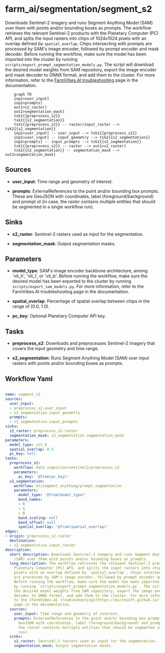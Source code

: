 # farm_ai/segmentation/segment_s2

Downloads Sentinel-2 imagery and runs Segment Anything Model (SAM) over them with points and/or bounding boxes as prompts. The workflow retrieves the relevant Sentinel-2 products with the Planetary Computer (PC) API, and splits the input rasters into chips of 1024x1024 pixels with an overlap defined by `spatial_overlap`. Chips intersecting with prompts are processed by SAM's image encoder, followed by prompt encoder and mask decoder. Before running the workflow, make sure the model has been imported into the cluster by running `scripts/export_prompt_segmentation_models.py`. The script will download the desired model weights from SAM repository, export the image encoder and mask decoder to ONNX format, and add them to the cluster. For more information, refer to the [FarmVibes.AI troubleshooting](https://microsoft.github.io/farmvibes-ai/docfiles/markdown/TROUBLESHOOTING.html) page in the documentation.

```{mermaid}
    graph TD
    inp1>user_input]
    inp2>prompts]
    out1>s2_raster]
    out2>segmentation_mask]
    tsk1{{preprocess_s2}}
    tsk2{{s2_segmentation}}
    tsk1{{preprocess_s2}} -- raster/input_raster --> tsk2{{s2_segmentation}}
    inp1>user_input] -- user_input --> tsk1{{preprocess_s2}}
    inp1>user_input] -- input_geometry --> tsk2{{s2_segmentation}}
    inp2>prompts] -- input_prompts --> tsk2{{s2_segmentation}}
    tsk1{{preprocess_s2}} -- raster --> out1>s2_raster]
    tsk2{{s2_segmentation}} -- segmentation_mask --> out2>segmentation_mask]
```

## Sources

- **user_input**: Time range and geometry of interest.

- **prompts**: ExternalReferences to the point and/or bounding box prompts. These are GeoJSON with coordinates, label (foreground/background) and prompt id (in case, the raster contains multiple entities that should be segmented in a single workflow run).

## Sinks

- **s2_raster**: Sentinel-2 rasters used as input for the segmentation.

- **segmentation_mask**: Output segmentation masks.

## Parameters

- **model_type**: SAM's image encoder backbone architecture, among 'vit_h', 'vit_l', or 'vit_b'. Before running the workflow, make sure the desired model has been exported to the cluster by running `scripts/export_sam_models.py`. For more information, refer to the FarmVibes.AI troubleshooting page in the documentation.

- **spatial_overlap**: Percentage of spatial overlap between chips in the range of [0.0, 1.0).

- **pc_key**: Optional Planetary Computer API key.

## Tasks

- **preprocess_s2**: Downloads and preprocesses Sentinel-2 imagery that covers the input geometry and time range.

- **s2_segmentation**: Runs Segment Anything Model (SAM) over input rasters with points and/or bounding boxes as prompts.

## Workflow Yaml

```yaml

name: segment_s2
sources:
  user_input:
  - preprocess_s2.user_input
  - s2_segmentation.input_geometry
  prompts:
  - s2_segmentation.input_prompts
sinks:
  s2_raster: preprocess_s2.raster
  segmentation_mask: s2_segmentation.segmentation_mask
parameters:
  model_type: vit_b
  spatial_overlap: 0.5
  pc_key: null
tasks:
  preprocess_s2:
    workflow: data_ingestion/sentinel2/preprocess_s2
    parameters:
      pc_key: '@from(pc_key)'
  s2_segmentation:
    workflow: ml/segment_anything/prompt_segmentation
    parameters:
      model_type: '@from(model_type)'
      band_names:
      - R
      - G
      - B
      band_scaling: null
      band_offset: null
      spatial_overlap: '@from(spatial_overlap)'
edges:
- origin: preprocess_s2.raster
  destination:
  - s2_segmentation.input_raster
description:
  short_description: Downloads Sentinel-2 imagery and runs Segment Anything Model
    (SAM) over them with points and/or bounding boxes as prompts.
  long_description: The workflow retrieves the relevant Sentinel-2 products with the
    Planetary Computer (PC) API, and splits the input rasters into chips of 1024x1024
    pixels with an overlap defined by `spatial_overlap`. Chips intersecting with prompts
    are processed by SAM's image encoder, followed by prompt encoder and mask decoder.
    Before running the workflow, make sure the model has been imported into the cluster
    by running `scripts/export_prompt_segmentation_models.py`. The script will download
    the desired model weights from SAM repository, export the image encoder and mask
    decoder to ONNX format, and add them to the cluster. For more information, refer
    to the [FarmVibes.AI troubleshooting](https://microsoft.github.io/farmvibes-ai/docfiles/markdown/TROUBLESHOOTING.html)
    page in the documentation.
  sources:
    user_input: Time range and geometry of interest.
    prompts: ExternalReferences to the point and/or bounding box prompts. These are
      GeoJSON with coordinates, label (foreground/background) and prompt id (in case,
      the raster contains multiple entities that should be segmented in a single workflow
      run).
  sinks:
    s2_raster: Sentinel-2 rasters used as input for the segmentation.
    segmentation_mask: Output segmentation masks.


```